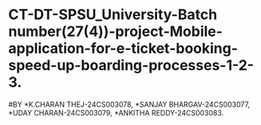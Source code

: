# CT-DT-SPSU_University-Batch number(27(4))-project-Mobile-application-for-e-ticket-booking-speed-up-boarding-processes-1-2-3.
#BY 
*K.CHARAN THEJ-24CS003078,
*SANJAY BHARGAV-24CS003077,
*UDAY CHARAN-24CS003079,
*ANKITHA REDDY-24CS003083.
